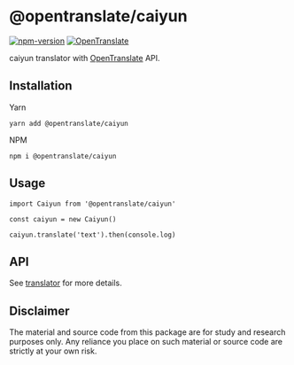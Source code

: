 # @opentranslate/caiyun

[![npm-version](https://img.shields.io/npm/v/@opentranslate/caiyun.svg)](https://www.npmjs.com/package/@opentranslate/caiyun)
[![OpenTranslate](https://img.shields.io/badge/OpenTranslate-Compatible-brightgreen)](https://github.com/OpenTranslate)

caiyun translator with [OpenTranslate](https://github.com/OpenTranslate) API.

## Installation

Yarn

```
yarn add @opentranslate/caiyun
```

NPM

```
npm i @opentranslate/caiyun
```

## Usage

```
import Caiyun from '@opentranslate/caiyun'

const caiyun = new Caiyun()

caiyun.translate('text').then(console.log)
```

## API

See [translator](https://github.com/OpenTranslate/OpenTranslate/blob/master/packages/translator/README.md) for more details.

## Disclaimer

The material and source code from this package are for study and research purposes only. Any reliance you place on such material or source code are strictly at your own risk.

